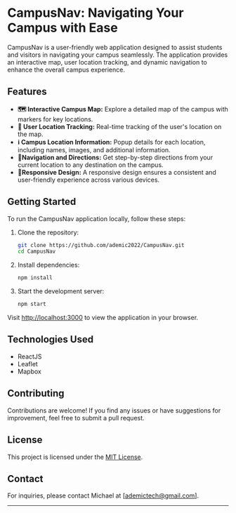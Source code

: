 # CampusNav: Navigating Your Campus with Ease

CampusNav is a user-friendly web application designed to assist students and visitors in navigating your campus seamlessly. The application provides an interactive map, user location tracking, and dynamic navigation to enhance the overall campus experience.

## Features

- **🗺️ Interactive Campus Map:** Explore a detailed map of the campus with markers for key locations.
- **📍 User Location Tracking:** Real-time tracking of the user's location on the map.
- **ℹ️ Campus Location Information:** Popup details for each location, including names, images, and additional information.
- **🚀Navigation and Directions:** Get step-by-step directions from your current location to any destination on the campus.
- **📱Responsive Design:** A responsive design ensures a consistent and user-friendly experience across various devices.

## Getting Started

To run the CampusNav application locally, follow these steps:

1. Clone the repository:

   ```bash
   git clone https://github.com/ademic2022/CampusNav.git
   cd CampusNav
   ```

2. Install dependencies:

   ```bash
   npm install
   ```

3. Start the development server:

   ```bash
   npm start
   ```

Visit [http://localhost:3000](http://localhost:3000) to view the application in your browser.

## Technologies Used

- ReactJS
- Leaflet
- Mapbox

## Contributing

Contributions are welcome! If you find any issues or have suggestions for improvement, feel free to submit a pull request.

## License

This project is licensed under the [MIT License](LICENSE.md).

## Contact

For inquiries, please contact Michael at [ademictech@gmail.com].

---